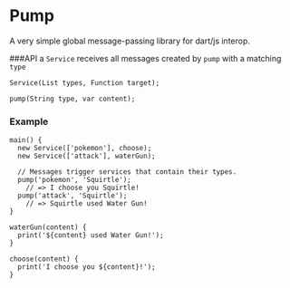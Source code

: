 # Pump

A very simple global message-passing library for dart/js interop.

###API
a `Service` receives all messages created by `pump` with a matching `type`

    Service(List types, Function target);

    pump(String type, var content);


### Example

    main() {
      new Service(['pokemon'], choose);
      new Service(['attack'], waterGun);

      // Messages trigger services that contain their types.
      pump('pokemon', 'Squirtle');
        // => I choose you Squirtle!
      pump('attack', 'Squirtle');
        // => Squirtle used Water Gun!
    }

    waterGun(content) {
      print('${content} used Water Gun!');
    }

    choose(content) {
      print('I choose you ${content}!');
    }
